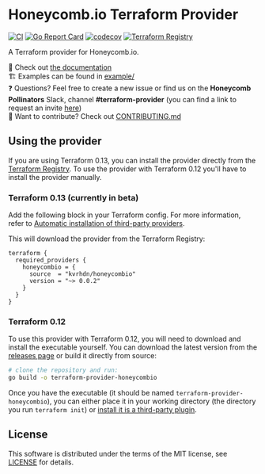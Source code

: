 # Honeycomb.io Terraform Provider

[![CI](https://github.com/kvrhdn/terraform-provider-honeycombio/workflows/CI/badge.svg)](https://github.com/kvrhdn/terraform-provider-honeycombio/actions)
[![Go Report Card](https://goreportcard.com/badge/github.com/kvrhdn/terraform-provider-honeycombio)](https://goreportcard.com/report/github.com/kvrhdn/terraform-provider-honeycombio)
[![codecov](https://codecov.io/gh/kvrhdn/terraform-provider-honeycombio/branch/main/graph/badge.svg)](https://codecov.io/gh/kvrhdn/terraform-provider-honeycombio)
[![Terraform Registry](https://img.shields.io/github/v/release/kvrhdn/terraform-provider-honeycombio?color=5e4fe3&label=Terraform%20Registry&logo=terraform&sort=semver)](https://registry.terraform.io/providers/kvrhdn/honeycombio/latest)

A Terraform provider for Honeycomb.io.

📄 Check out [the documentation](https://registry.terraform.io/providers/kvrhdn/honeycombio/latest/docs)  
🏗️ Examples can be found in [example/](example/)  
❓ Questions? Feel free to create a new issue or find us on the **Honeycomb Pollinators** Slack, channel **#terraform-provider** (you can find a link to request an invite [here](https://www.honeycomb.io/blog/spread-the-love-appreciating-our-pollinators-community/))  
🔧 Want to contribute? Check out [CONTRIBUTING.md](./CONTRIBUTING.md)  

## Using the provider

If you are using Terraform 0.13, you can install the provider directly from the [Terraform Registry](https://registry.terraform.io/providers/kvrhdn/honeycombio/latest). To use the provider with Terraform 0.12 you'll have to install the provider manually.

### Terraform 0.13 (currently in beta)

Add the following block in your Terraform config. For more information, refer to [Automatic installation of third-party providers](https://github.com/hashicorp/terraform/tree/guide-v0.13-beta/provider-sources#terraform-v013-beta-automatic-installation-of-third-party-providers).

This will download the provider from the Terraform Registry:

```hcl
terraform {
  required_providers {
    honeycombio = {
      source  = "kvrhdn/honeycombio"
      version = "~> 0.0.2"
    }
  }
}
```

### Terraform 0.12

To use this provider with Terraform 0.12, you will need to download and install the executable yourself. You can download the latest version from the [releases page](https://github.com/kvrhdn/terraform-provider-honeycombio/releases) or build it directly from source:

```sh
# clone the repository and run:
go build -o terraform-provider-honeycombio
```

Once you have the executable (it should be named `terraform-provider-honeycombio`), you can either place it in your working directory (the directory you run `terraform init`) or [install it is a third-party plugin](https://www.terraform.io/docs/configuration/providers.html#third-party-plugins).

## License

This software is distributed under the terms of the MIT license, see [LICENSE](./LICENSE) for details.
